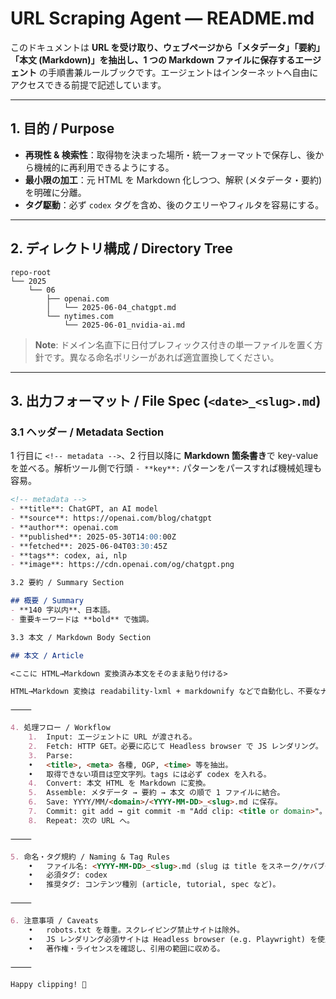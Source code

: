 # URL Scraping Agent — README.md

このドキュメントは **URL を受け取り、ウェブページから「メタデータ」「要約」「本文 (Markdown)」を抽出し、1 つの Markdown ファイルに保存するエージェント** の手順書兼ルールブックです。エージェントはインターネットへ自由にアクセスできる前提で記述しています。  

---

## 1. 目的 / Purpose  
- **再現性 & 検索性**：取得物を決まった場所・統一フォーマットで保存し、後から機械的に再利用できるようにする。  
- **最小限の加工**：元 HTML を Markdown 化しつつ、解釈 (メタデータ・要約) を明確に分離。  
- **タグ駆動**：必ず `codex` タグを含め、後のクエリーやフィルタを容易にする。  

---

## 2. ディレクトリ構成 / Directory Tree  

```
repo-root
└── 2025
    └── 06
        ├── openai.com
        │   └── 2025-06-04_chatgpt.md
        └── nytimes.com
            └── 2025-06-01_nvidia-ai.md
```

> **Note**: ドメイン名直下に日付プレフィックス付きの単一ファイルを置く方針です。異なる命名ポリシーがあれば適宜置換してください。  

---

## 3. 出力フォーマット / File Spec (`<date>_<slug>.md`)  

### 3.1 ヘッダー / Metadata Section  

1 行目に `<!-- metadata -->`、2 行目以降に **Markdown 箇条書き**で key-value を並べる。解析ツール側で行頭 `- **key**:` パターンをパースすれば機械処理も容易。

```md
<!-- metadata -->
- **title**: ChatGPT, an AI model
- **source**: https://openai.com/blog/chatgpt
- **author**: openai.com
- **published**: 2025-05-30T14:00:00Z
- **fetched**: 2025-06-04T03:30:45Z
- **tags**: codex, ai, nlp
- **image**: https://cdn.openai.com/og/chatgpt.png

3.2 要約 / Summary Section

## 概要 / Summary  
- **140 字以内**、日本語。
- 重要キーワードは **bold** で強調。  

3.3 本文 / Markdown Body Section

## 本文 / Article  

<ここに HTML→Markdown 変換済み本文をそのまま貼り付ける>  

HTML→Markdown 変換は readability-lxml + markdownify などで自動化し、不要なナビゲーション要素を極力除去してください。

⸻

4. 処理フロー / Workflow
	1.	Input: エージェントに URL が渡される。
	2.	Fetch: HTTP GET。必要に応じて Headless browser で JS レンダリング。
	3.	Parse:
	•	<title>, <meta> 各種, OGP, <time> 等を抽出。
	•	取得できない項目は空文字列。tags には必ず codex を入れる。
	4.	Convert: 本文 HTML を Markdown に変換。
	5.	Assemble: メタデータ → 要約 → 本文 の順で 1 ファイルに結合。
	6.	Save: YYYY/MM/<domain>/<YYYY-MM-DD>_<slug>.md に保存。
	7.	Commit: git add → git commit -m "Add clip: <title or domain>"。
	8.	Repeat: 次の URL へ。

⸻

5. 命名・タグ規約 / Naming & Tag Rules
	•	ファイル名: <YYYY-MM-DD>_<slug>.md (slug は title をスネーク/ケバブケース化したもの)。
	•	必須タグ: codex
	•	推奨タグ: コンテンツ種別 (article, tutorial, spec など)。

⸻

6. 注意事項 / Caveats
	•	robots.txt を尊重。スクレイピング禁止サイトは除外。
	•	JS レンダリング必須サイトは Headless browser (e.g. Playwright) を使用。
	•	著作権・ライセンスを確認し、引用の範囲に収める。

⸻

Happy clipping! 🚀
